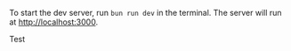 To start the dev server, run `bun run dev` in the terminal. The server will run at <http://localhost:3000>.

Test